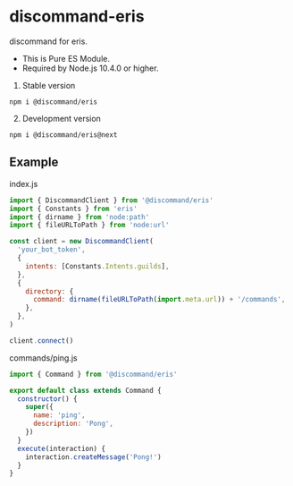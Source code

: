 # discommand-eris

discommand for eris.

- This is Pure ES Module.
- Required by Node.js 10.4.0 or higher.

1. Stable version

```shell
npm i @discommand/eris
```

2. Development version

```shell
npm i @discommand/eris@next
```

## Example

index.js

```js
import { DiscommandClient } from '@discommand/eris'
import { Constants } from 'eris'
import { dirname } from 'node:path'
import { fileURLToPath } from 'node:url'

const client = new DiscommandClient(
  'your_bot_token',
  {
    intents: [Constants.Intents.guilds],
  },
  {
    directory: {
      command: dirname(fileURLToPath(import.meta.url)) + '/commands',
    },
  },
)

client.connect()
```

commands/ping.js

```js
import { Command } from '@discommand/eris'

export default class extends Command {
  constructor() {
    super({
      name: 'ping',
      description: 'Pong',
    })
  }
  execute(interaction) {
    interaction.createMessage('Pong!')
  }
}
```
